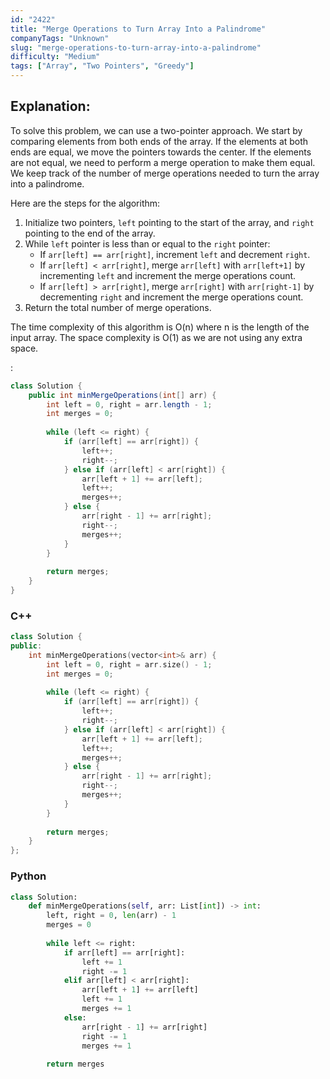 ```yaml
---
id: "2422"
title: "Merge Operations to Turn Array Into a Palindrome"
companyTags: "Unknown"
slug: "merge-operations-to-turn-array-into-a-palindrome"
difficulty: "Medium"
tags: ["Array", "Two Pointers", "Greedy"]
---
```


## Explanation:

To solve this problem, we can use a two-pointer approach. We start by comparing elements from both ends of the array. If the elements at both ends are equal, we move the pointers towards the center. If the elements are not equal, we need to perform a merge operation to make them equal. We keep track of the number of merge operations needed to turn the array into a palindrome.

Here are the steps for the algorithm:
1. Initialize two pointers, `left` pointing to the start of the array, and `right` pointing to the end of the array.
2. While `left` pointer is less than or equal to the `right` pointer:
   - If `arr[left] == arr[right]`, increment `left` and decrement `right`.
   - If `arr[left] < arr[right]`, merge `arr[left]` with `arr[left+1]` by incrementing `left` and increment the merge operations count.
   - If `arr[left] > arr[right]`, merge `arr[right]` with `arr[right-1]` by decrementing `right` and increment the merge operations count.
3. Return the total number of merge operations.

The time complexity of this algorithm is O(n) where n is the length of the input array. The space complexity is O(1) as we are not using any extra space.

:

```java
class Solution {
    public int minMergeOperations(int[] arr) {
        int left = 0, right = arr.length - 1;
        int merges = 0;
        
        while (left <= right) {
            if (arr[left] == arr[right]) {
                left++;
                right--;
            } else if (arr[left] < arr[right]) {
                arr[left + 1] += arr[left];
                left++;
                merges++;
            } else {
                arr[right - 1] += arr[right];
                right--;
                merges++;
            }
        }
        
        return merges;
    }
}
```

### C++
```cpp
class Solution {
public:
    int minMergeOperations(vector<int>& arr) {
        int left = 0, right = arr.size() - 1;
        int merges = 0;
        
        while (left <= right) {
            if (arr[left] == arr[right]) {
                left++;
                right--;
            } else if (arr[left] < arr[right]) {
                arr[left + 1] += arr[left];
                left++;
                merges++;
            } else {
                arr[right - 1] += arr[right];
                right--;
                merges++;
            }
        }
        
        return merges;
    }
};
```

### Python
```python
class Solution:
    def minMergeOperations(self, arr: List[int]) -> int:
        left, right = 0, len(arr) - 1
        merges = 0
        
        while left <= right:
            if arr[left] == arr[right]:
                left += 1
                right -= 1
            elif arr[left] < arr[right]:
                arr[left + 1] += arr[left]
                left += 1
                merges += 1
            else:
                arr[right - 1] += arr[right]
                right -= 1
                merges += 1
        
        return merges
```